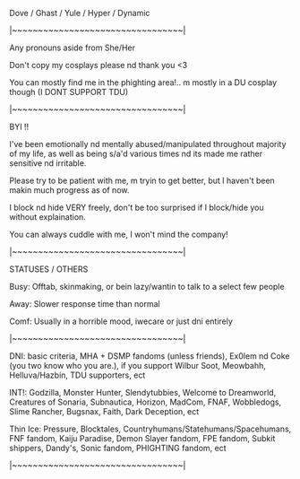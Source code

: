 Dove / Ghast / Yule / Hyper / Dynamic

|~~~~~~~~~~~~~~~~~~~~~~~~~~~~~~~~~|

Any pronouns aside from She/Her

Don't copy my cosplays please nd thank you <3

You can mostly find me in the phighting area!.. m mostly in a DU cosplay though (I DONT SUPPORT TDU)

|~~~~~~~~~~~~~~~~~~~~~~~~~~~~~~~~~|

BYI !!

I've been emotionally nd mentally abused/manipulated throughout majority of my life, as well as being s/a'd various times nd its made me rather sensitive nd irritable. 


Please try to be patient with me, m tryin to get better, but I haven't been makin much progress as of now. 


I block nd hide VERY freely, don't be too surprised if I block/hide you without explaination.


You can always cuddle with me, I won't mind the company!

|~~~~~~~~~~~~~~~~~~~~~~~~~~~~~~~~~|

STATUSES / OTHERS

Busy: Offtab, skinmaking, or bein lazy/wantin to talk to a select few people

Away: Slower response time than normal

Comf: Usually in a horrible mood, iwecare or just dni entirely

|~~~~~~~~~~~~~~~~~~~~~~~~~~~~~~~~~|

DNI: basic criteria, MHA + DSMP fandoms (unless friends), Ex0lem nd Coke (you two know who you are.), if you support Wilbur Soot, Meowbahh, Helluva/Hazbin, TDU supporters, ect

INT!: Godzilla, Monster Hunter, Slendytubbies, Welcome to Dreamworld, Creatures of Sonaria, Subnautica, Horizon, MadCom, FNAF, Wobbledogs, Slime Rancher, Bugsnax, Faith, Dark Deception, ect

Thin Ice: Pressure, Blocktales, Countryhumans/Statehumans/Spacehumans, FNF fandom, Kaiju Paradise, Demon Slayer fandom, FPE fandom, Subkit shippers, Dandy's, Sonic fandom, PHIGHTING fandom, ect

|~~~~~~~~~~~~~~~~~~~~~~~~~~~~~~~~~|

